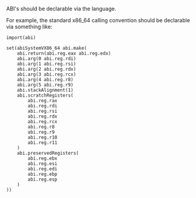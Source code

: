 ABI's should be declarable via the language.

For example, the standard x86_64 calling convention should be declarable via something like:
```
import(abi)

set(abiSystemVX86_64 abi.make(
    abi.return(abi.reg.eax abi.reg.edx)
    abi.arg(0 abi.reg.rdi)
    abi.arg(1 abi.reg.rsi)
    abi.arg(2 abi.reg.rdx)
    abi.arg(3 abi.reg.rcx)
    abi.arg(4 abi.reg.r8)
    abi.arg(5 abi.reg.r9)
    abi.stackAlignment(1)
    abi.scratchRegisters(
        abi.reg.rax
        abi.reg.rdi
        abi.reg.rsi
        abi.reg.rdx
        abi.reg.rcx
        abi.reg.r8
        abi.reg.r9
        abi.reg.r10
        abi.reg.r11
    )
    abi.preservedRegisters(
        abi.reg.ebx
        abi.reg.esi
        abi.reg.edi
        abi.reg.ebp
        abi.reg.esp
    )
))

```